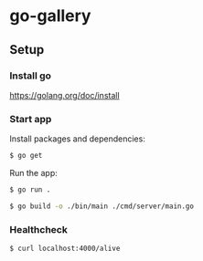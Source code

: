 # go-gallery

## Setup

### Install go

https://golang.org/doc/install

### Start app

Install packages and dependencies:

```bash
$ go get
```

Run the app:

```bash
$ go run .
```

```bash
$ go build -o ./bin/main ./cmd/server/main.go
```

### Healthcheck

```bash
$ curl localhost:4000/alive
```
